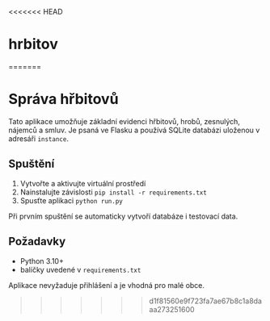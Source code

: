 <<<<<<< HEAD
# hrbitov
=======
# Správa hřbitovů

Tato aplikace umožňuje základní evidenci hřbitovů, hrobů, zesnulých, nájemců a smluv. Je psaná ve Flasku a používá SQLite databázi uloženou v adresáři `instance`.

## Spuštění

1. Vytvořte a aktivujte virtuální prostředí
2. Nainstalujte závislosti `pip install -r requirements.txt`
3. Spusťte aplikaci `python run.py`

Při prvním spuštění se automaticky vytvoří databáze i testovací data.

## Požadavky

- Python 3.10+
- balíčky uvedené v `requirements.txt`

Aplikace nevyžaduje přihlášení a je vhodná pro malé obce.
>>>>>>> d1f81560e9f723fa7ae67b8c1a8daaa273251600
